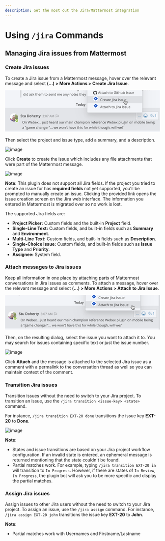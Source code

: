 ```yaml
---
description: Get the most out the Jira/Mattermost integration
---
```


# Using `/jira` Commands

## Managing Jira issues from Mattermost

### Create Jira issues

To create a Jira issue from a Mattermost message, hover over the relevant message and select **\(...\) > More Actions > Create Jira Issue**.

![You can create a Jira issue from any Mattermost message](../.gitbook/assets/image%20%285%29.png)

Then select the project and issue type, add a summary, and a description.

![image](https://user-images.githubusercontent.com/13119842/59113188-985a9280-8912-11e9-9def-9a7382b4137e.png)

Click **Create** to create the issue which includes any file attachments that were part of the Mattermost message.

![image](https://user-images.githubusercontent.com/13119842/59113219-a4deeb00-8912-11e9-9741-5ddc8a4b51fa.png)

**Note:** This plugin does not support all Jira fields. If the project you tried to create an issue for has **required fields** not yet supported, you'll be prompted to manually create an issue. Clicking the provided link opens the issue creation screen on the Jira web interface. The information you entered in Mattermost is migrated over so no work is lost.

The supported Jira fields are:

* **Project Picker:** Custom fields and the built-in **Project** field.
* **Single-Line Text:** Custom fields, and built-in fields such as **Summary** and **Environment**.
* **Multi-Line Text:** Custom fields, and built-in fields such as **Description**.
* **Single-Choice Issue:** Custom fields, and built-in fields such as **Issue Type** and **Priority**.
* **Assignee:** System field.

### Attach messages to Jira issues

Keep all information in one place by attaching parts of Mattermost conversations in Jira issues as comments. To attach a message, hover over the relevant message and select **\(...\) > More Actions > Attach to Jira Issue**.

![You can attach a message to an existing Jira ticket](../.gitbook/assets/image%20%286%29.png)

Then, on the resulting dialog, select the issue you want to attach it to. You may search for issues containing specific text or just the issue number.

![image](https://user-images.githubusercontent.com/13119842/59113267-b627f780-8912-11e9-90ec-417d430de7e6.png)

Click **Attach** and the message is attached to the selected Jira issue as a comment with a permalink to the conversation thread as well so you can maintain context of the comment.

### Transition Jira issues

Transition issues without the need to switch to your Jira project. To transition an issue, use the `/jira transition <issue-key> <state>` command.

For instance, `/jira transition EXT-20 done` transitions the issue key **EXT-20** to **Done**.

![image](https://user-images.githubusercontent.com/13119842/59113377-dfe11e80-8912-11e9-8971-f869fa123366.png)

**Note:**
* States and issue transitions are based on your Jira project workflow configuration. If an invalid state is entered, an ephemeral message is returned mentioning that the state couldn't be found.
* Partial matches work. For example, typing `/jira transition EXT-20 in` will transition to `In Progress`. However, if there are states of `In Review`, `In Progress`, the plugin bot will ask you to be more specific and display the partial matches.

### Assign Jira issues

Assign issues to other Jira users without the need to switch to your Jira project. To assign an issue, use the `/jira assign` command. For instance, `/jira assign EXT-20 john` transitions the issue key **EXT-20** to **John**.

**Note:**

* Partial matches work with Usernames and Firstname/Lastname
